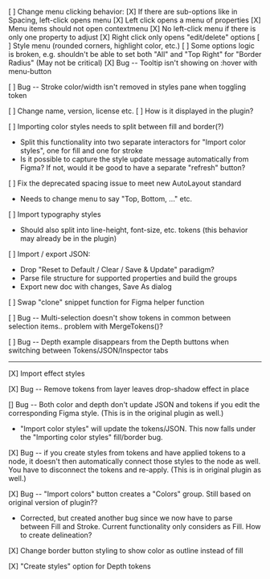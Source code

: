 [ ] Change menu clicking behavior:
  [X] If there are sub-options like in Spacing, left-click opens menu
    [X] Left click opens a menu of properties
    [X] Menu items should not open contextmenu
    [X] No left-click menu if there is only one property to adjust
  [X] Right click only opens "edit/delete" options
  [ ] Style menu (rounded corners, highlight color, etc.)
  [ ] Some options logic is broken, e.g. shouldn't be able to set both "All" and "Top Right" for "Border Radius" (May not be critical)
  [X] Bug -- Tooltip isn't showing on :hover with menu-button

[ ] Bug -- Stroke color/width isn't removed in styles pane when toggling token

[ ] Change name, version, license etc.
  [ ] How is it displayed in the plugin?

[ ] Importing color styles needs to split between fill and border(?)
  - Split this functionality into two separate interactors for "Import color styles", one for fill and one for stroke
  - Is it possible to capture the style update message automatically from Figma? If not, would it be good to have a separate "refresh" button?

[ ] Fix the deprecated spacing issue to meet new AutoLayout standard
- Needs to change menu to say "Top, Bottom, ..." etc.

[ ] Import typography styles
- Should also split into line-height, font-size, etc. tokens (this behavior may already be in the plugin)

[ ] Import / export JSON:
- Drop "Reset to Default / Clear / Save & Update" paradigm?
- Parse file structure for supported properties and build the groups
- Export new doc with changes, Save As dialog

[ ] Swap "clone" snippet function for Figma helper function

[ ] Bug -- Multi-selection doesn't show tokens in common between selection items.. problem with MergeTokens()?

[ ] Bug -- Depth example disappears from the Depth buttons when switching between Tokens/JSON/Inspector tabs

---

[X] Import effect styles

[X] Bug -- Remove tokens from layer leaves drop-shadow effect in place

[\] Bug -- Both color and depth don't update JSON and tokens if you edit the corresponding Figma style. (This is in the original plugin as well.)
  - "Import color styles" will update the tokens/JSON. This now falls under the "Importing color styles" fill/border bug.

[X] Bug -- if you create styles from tokens and have applied tokens to a node, it doesn't then automatically connect those styles to the node as well. You have to disconnect the tokens and re-apply. (This is in original plugin as well.)

[X] Bug -- "Import colors" button creates a "Colors" group. Still based on original version of plugin??
- Corrected, but created another bug since we now have to parse between Fill and Stroke. Current functionality only considers as Fill. How to create delineation?

[X] Change border button styling to show color as outline instead of fill

[X] "Create styles" option for Depth tokens